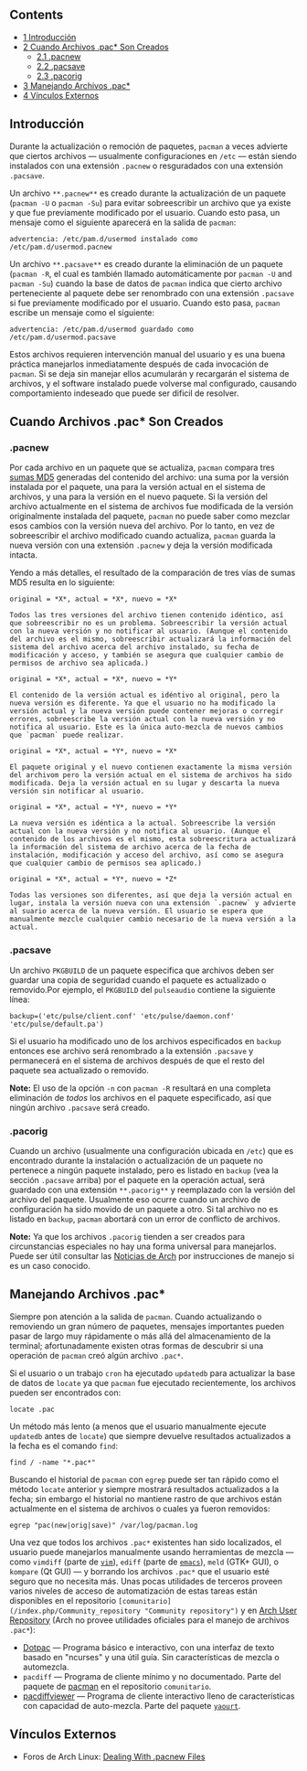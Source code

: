 ## Contents

*   [1 Introducción](#Introducci.C3.B3n)
*   [2 Cuando Archivos .pac* Son Creados](#Cuando_Archivos_.pac.2A_Son_Creados)
    *   [2.1 .pacnew](#.pacnew)
    *   [2.2 .pacsave](#.pacsave)
    *   [2.3 .pacorig](#.pacorig)
*   [3 Manejando Archivos .pac*](#Manejando_Archivos_.pac.2A)
*   [4 Vínculos Externos](#V.C3.ADnculos_Externos)

## Introducción

Durante la actualización o remoción de paquetes, `pacman` a veces advierte que ciertos archivos — usualmente configuraciones en `/etc` — están siendo instalados con una extensión `.pacnew` o resguradados con una extensión `.pacsave`.

Un archivo `**.pacnew**` es creado durante la actualización de un paquete (`pacman -U` o `pacman -Su`) para evitar sobreescribir un archivo que ya existe y que fue previamente modificado por el usuario. Cuando esto pasa, un mensaje como el siguiente aparecerá en la salida de `pacman`:

```
advertencia: /etc/pam.d/usermod instalado como /etc/pam.d/usermod.pacnew

```

Un archivo `**.pacsave**` es creado durante la eliminación de un paquete (`pacman -R`, el cual es también llamado automáticamente por `pacman -U` and `pacman -Su`) cuando la base de datos de `pacman` indica que cierto archivo perteneciente al paquete debe ser renombrado con una extensión `.pacsave` si fue previamente modificado por el usuario. Cuando esto pasa, `pacman` escribe un mensaje como el siguiente:

```
advertencia: /etc/pam.d/usermod guardado como /etc/pam.d/usermod.pacsave

```

Estos archivos requieren intervención manual del usuario y es una buena práctica manejarlos inmediatamente después de cada invocación de `pacman`. Si se deja sin manejar ellos acumularán y recargarán el sistema de archivos, y el software instalado puede volverse mal configurado, causando comportamiento indeseado que puede ser dificil de resolver.

## Cuando Archivos .pac* Son Creados

### .pacnew

Por cada archivo en un paquete que se actualiza, `pacman` compara tres [sumas MD5](http://es.wikipedia.org/wiki/Md5) generadas del contenido del archivo: una suma por la versión instalada por el paquete, una para la versión actual en el sistema de archivos, y una para la versión en el nuevo paquete. Si la versión del archivo actualmente en el sistema de archivos fue modificada de la versión originalmente instalada del paquete, `pacman` no puede saber como mezclar esos cambios con la versión nueva del archivo. Por lo tanto, en vez de sobreescribir el archivo modificado cuando actualiza, `pacman` guarda la nueva versión con una extensión `.pacnew` y deja la versión modificada intacta.

Yendo a más detalles, el resultado de la comparación de tres vías de sumas MD5 resulta en lo siguiente:

	original = *X*, actual = *X*, nuevo = *X* 

	Todos las tres versiones del archivo tienen contenido idéntico, así que sobreescribir no es un problema. Sobreescribir la versión actual con la nueva versión y no notificar al usuario. (Aunque el contenido del archivo es el mismo, sobreescribir actualizará la información del sistema del archivo acerca del archivo instalado, su fecha de modificación y acceso, y también se asegura que cualquier cambio de permisos de archivo sea aplicada.)

	original = *X*, actual = *X*, nuevo = *Y* 

	El contenido de la versión actual es idéntivo al original, pero la nueva versión es diferente. Ya que el usuario no ha modificado la versión actual y la nueva versión puede contener mejoras o corregir errores, sobreescribe la versión actual con la nueva versión y no notifica al usuario. Este es la única auto-mezcla de nuevos cambios que `pacman` puede realizar.

	original = *X*, actual = *Y*, nuevo = *X* 

	El paquete original y el nuevo contienen exactamente la misma versión del archivom pero la versión actual en el sistema de archivos ha sido modificada. Deja la versión actual en su lugar y descarta la nueva versión sin notificar al usuario.

	original = *X*, actual = *Y*, nuevo = *Y* 

	La nueva versión es idéntica a la actual. Sobreescribe la versión actual con la nueva versión y no notifica al usuario. (Aunque el contenido de los archivos es el mismo, esta sobreescritura actualizará la información del sistema de archivo acerca de la fecha de instalación, modificación y acceso del archivo, así como se asegura que cualquier cambio de permisos sea aplicado.)

	original = *X*, actual = *Y*, nuevo = *Z* 

	Todas las versiones son diferentes, así que deja la versión actual en lugar, instala la versión nueva con una extensión `.pacnew` y advierte al suario acerca de la nueva versión. El usuario se espera que manualmente mezcle cualquier cambio necesario de la nueva versión a la actual.

### .pacsave

Un archivo `PKGBUILD` de un paquete especifica que archivos deben ser guardar una copia de seguridad cuando el paquete es actualizado o removido.Por ejemplo, el `PKGBUILD` del `pulseaudio` contiene la siguiente línea:

```
backup=('etc/pulse/client.conf' 'etc/pulse/daemon.conf' 'etc/pulse/default.pa')

```

Si el usuario ha modificado uno de los archivos especificados en `backup` entonces ese archivo será renombrado a la extensión `.pacsave` y permanecerá en el sistema de archivos después de que el resto del paquete sea actualizado o removido.

**Note:** El uso de la opción `-n` con `pacman -R` resultará en una completa eliminación de *todos* los archivos en el paquete especificado, así que ningún archivo `.pacsave` será creado.

### .pacorig

Cuando un archivo (usualmente una configuración ubicada en `/etc`) que es encontrado durante la instalación o actualización de un paquete no pertenece a ningún paquete instalado, pero es listado en `backup` (vea la sección `.pacsave` arriba) por el paquete en la operación actual, será guardado con una extensión `**.pacorig**` y reemplazado con la versión del archivo del paquete. Usualmente eso ocurre cuando un archivo de configuración ha sido movido de un paquete a otro. Si tal archivo no es listado en `backup`, `pacman` abortará con un error de conflicto de archivos.

**Note:** Ya que los archivos `.pacorig` tienden a ser creados para circunstancias especiales no hay una forma universal para manejarlos. Puede ser útil consultar las [Noticias de Arch](https://www.archlinux.org/news/) por instrucciones de manejo si es un caso conocido.

## Manejando Archivos .pac*

Siempre pon atención a la salida de `pacman`. Cuando actualizando o removiendo un gran número de paquetes, mensajes importantes pueden pasar de largo muy rápidamente o más allá del almacenamiento de la terminal; afortunadamente existen otras formas de descubrir si una operación de `pacman` creó algún archivo `.pac*`.

Si el usuario o un trabajo `cron` ha ejecutado `updatedb` para actualizar la base de datos de `locate` ya que `pacman` fue ejecutado recientemente, los archivos pueden ser encontrados con:

```
locate .pac

```

Un método más lento (a menos que el usuario manualmente ejecute `updatedb` antes de `locate`) que siempre devuelve resultados actualizados a la fecha es el comando `find`:

```
find / -name "*.pac*"

```

Buscando el historial de `pacman` con `egrep` puede ser tan rápido como el método `locate` anterior y siempre mostrará resultados actualizados a la fecha; sin embargo el historial no mantiene rastro de que archivos están actualmente en el sistema de archivos o cuales ya fueron removidos:

```
egrep "pac(new|orig|save)" /var/log/pacman.log

```

Una vez que todos los archivos `.pac*` existentes han sido localizados, el usuario puede manejarlos manualmente usando herramientas de mezcla — como `vimdiff` (parte de [`vim`](/index.php/Vim "Vim")), `ediff` (parte de [`emacs`](/index.php/Emacs "Emacs")), `meld` (GTK+ GUI), o `kompare` (Qt GUI) — y borrando los archivos `.pac*` que el usuario esté seguro que no necesita más. Unas pocas utilidades de terceros proveen varios niveles de acceso de automatización de estas tareas están disponibles en el repositorio `[comunitario](/index.php/Community_repository "Community repository")` y en [Arch User Repository](/index.php/Arch_User_Repository "Arch User Repository") (Arch no provee utilidades oficiales para el manejo de archivos `.pac*`):

*   [Dotpac](/index.php/Dotpac "Dotpac") — Programa básico e interactivo, con una interfaz de texto basado en "ncurses" y una útil guía. Sin características de mezcla o automezcla.
*   `pacdiff` — Programa de cliente mínimo y no documentado. Parte del paquete de [pacman](https://www.archlinux.org/packages/?name=pacman) en el repositorio `comunitario`.
*   [pacdiffviewer](https://aur.archlinux.org/packages.php?ID=5863) — Programa de cliente interactivo lleno de características con capacidad de auto-mezcla. Parte del paquete [`yaourt`](/index.php/Yaourt "Yaourt").

## Vínculos Externos

*   Foros de Arch Linux: [Dealing With .pacnew Files](https://bbs.archlinux.org/viewtopic.php?id=53532)